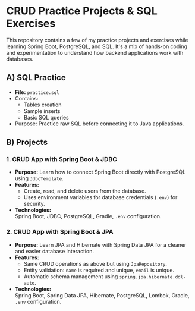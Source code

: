# CRUD Practice Projects & SQL Exercises

This repository contains a few of my practice projects and exercises while learning Spring Boot, PostgreSQL, and SQL. It's a mix of hands-on coding and experimentation to understand how backend applications work with databases.  


## A) SQL Practice
- **File:** `practice.sql`
- Contains:
  - Tables creation
  - Sample inserts
  - Basic SQL queries
- Purpose: Practice raw SQL before connecting it to Java applications.

## B) Projects

### 1. CRUD App with Spring Boot & JDBC
- **Purpose:** Learn how to connect Spring Boot directly with PostgreSQL using `JdbcTemplate`.  
- **Features:**
  - Create, read, and delete users from the database.
  - Uses environment variables for database credentials (`.env`) for security.
- **Technologies:**  
  Spring Boot, JDBC, PostgreSQL, Gradle, `.env` configuration.

### 2. CRUD App with Spring Boot & JPA
- **Purpose:** Learn JPA and Hibernate with Spring Data JPA for a cleaner and easier database interaction.
- **Features:**
  - Same CRUD operations as above but using `JpaRepository`.
  - Entity validation: `name` is required and unique, `email` is unique.
  - Automatic schema management using `spring.jpa.hibernate.ddl-auto`.
- **Technologies:**  
  Spring Boot, Spring Data JPA, Hibernate, PostgreSQL, Lombok, Gradle, `.env` configuration.
